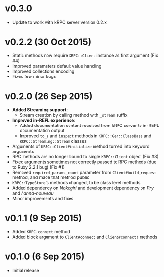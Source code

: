 v0.3.0
======
+ Update to work with kRPC server version 0.2.x

v0.2.2  (30 Oct 2015)
========
+ Static methods now require `KRPC::Client` instance as first argument (Fix #4)
+ Improved parameters default value handling
+ Improved collections encoding
+ Fixed few minor bugs

v0.2.0  (26 Sep 2015)
========
+ **Added Streaming support**:
  + Stream creation by calling method with `_stream` suffix
+ **Improved in-REPL experience**:
  + Added documentation content received from kRPC server to in-REPL documentation output
  + Improved `to_s` and `inspect` methods in `KRPC::Gen::ClassBase` and `KRPC::Streaming::Stream` classes
+ Arguments of `KRPC::Client#initialize` method turned into keyword arguments
+ RPC methods are no longer bound to single `KRPC::Client` object (Fix #3)
+ Fixed arguments sometimes not correctly passed to RPC methods (due to Ruby 2.2.1 bug) (Fix #1)
+ Removed `required_params_count` parameter from `Client#build_request` method, and made that method public
+ `KRPC::TypeStore`'s methods changed, to be class level methods
+ Added dependency on *Nokogiri* and development dependency on *Pry* and *hanna-nouveau*
+ Minor improvements and fixes

v0.1.1  (9 Sep 2015)
========
+ Added `KRPC.connect` method
+ Added block argument to `Client#connect` and `Client#connect!` methods

v0.1.0  (6 Sep 2015)
========
+ Initial release

